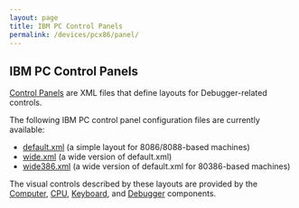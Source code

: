 ```yaml
---
layout: page
title: IBM PC Control Panels
permalink: /devices/pcx86/panel/
---
```


IBM PC Control Panels
---

[Control Panels](/docs/pcx86/panel/) are XML files that define layouts for Debugger-related controls.

The following IBM PC control panel configuration files are currently available:

 - [default.xml](default.xml) (a simple layout for 8086/8088-based machines)
 - [wide.xml](wide.xml) (a wide version of default.xml)
 - [wide386.xml](wide386.xml) (a wide version of default.xml for 80386-based machines)

The visual controls described by these layouts are provided by the [Computer](/docs/pcx86/computer/),
[CPU](/docs/pcx86/cpu/), [Keyboard](/docs/pcx86/keyboard/), and [Debugger](/docs/pcx86/debugger/) components.
